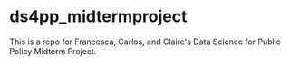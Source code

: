 # ds4pp_midtermproject
This is a repo for Francesca, Carlos, and Claire's Data Science for Public Policy Midterm Project. 
